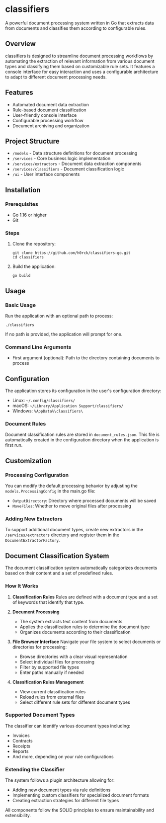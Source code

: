 # classifiers

A powerful document processing system written in Go that extracts data from documents and classifies them according to configurable rules.

## Overview

classifiers is designed to streamline document processing workflows by automating the extraction of relevant information from various document types and classifying them based on customizable rule sets. It features a console interface for easy interaction and uses a configurable architecture to adapt to different document processing needs.

## Features

- Automated document data extraction
- Rule-based document classification
- User-friendly console interface
- Configurable processing workflow
- Document archiving and organization

## Project Structure

- `/models` - Data structure definitions for document processing
- `/services` - Core business logic implementation
- `/services/extractors` - Document data extraction components
- `/services/classifiers` - Document classification logic
- `/ui` - User interface components

## Installation

### Prerequisites

- Go 1.16 or higher
- Git

### Steps

1. Clone the repository:
   ```
   git clone https://github.com/h0rck/classifiers-go.git
   cd classifiers
   ```

2. Build the application:
   ```
   go build
   ```

## Usage

### Basic Usage

Run the application with an optional path to process:

```
./classifiers
```

If no path is provided, the application will prompt for one.

### Command Line Arguments

- First argument (optional): Path to the directory containing documents to process

## Configuration

The application stores its configuration in the user's configuration directory:

- Linux: `~/.config/classifiers/`
- macOS: `~/Library/Application Support/classifiers/`
- Windows: `%AppData%\classifiers\`

### Document Rules

Document classification rules are stored in `document_rules.json`. This file is automatically created in the configuration directory when the application is first run.

## Customization

### Processing Configuration

You can modify the default processing behavior by adjusting the `models.ProcessingConfig` in the main.go file:

- `OutputDirectory`: Directory where processed documents will be saved
- `MoveFiles`: Whether to move original files after processing

### Adding New Extractors

To support additional document types, create new extractors in the `/services/extractors` directory and register them in the `DocumentExtractorFactory`.

## Document Classification System

The document classification system automatically categorizes documents based on their content and a set of predefined rules.

### How It Works

1. **Classification Rules**
   Rules are defined with a document type and a set of keywords that identify that type.

2. **Document Processing**
   - The system extracts text content from documents
   - Applies the classification rules to determine the document type
   - Organizes documents according to their classification

3. **File Browser Interface**
   Navigate your file system to select documents or directories for processing:
   - Browse directories with a clear visual representation
   - Select individual files for processing
   - Filter by supported file types
   - Enter paths manually if needed

4. **Classification Rules Management**
   - View current classification rules
   - Reload rules from external files
   - Select different rule sets for different document types

### Supported Document Types

The classifier can identify various document types including:
- Invoices
- Contracts
- Receipts
- Reports
- And more, depending on your rule configurations

### Extending the Classifier

The system follows a plugin architecture allowing for:
- Adding new document types via rule definitions
- Implementing custom classifiers for specialized document formats
- Creating extraction strategies for different file types

All components follow the SOLID principles to ensure maintainability and extensibility.

